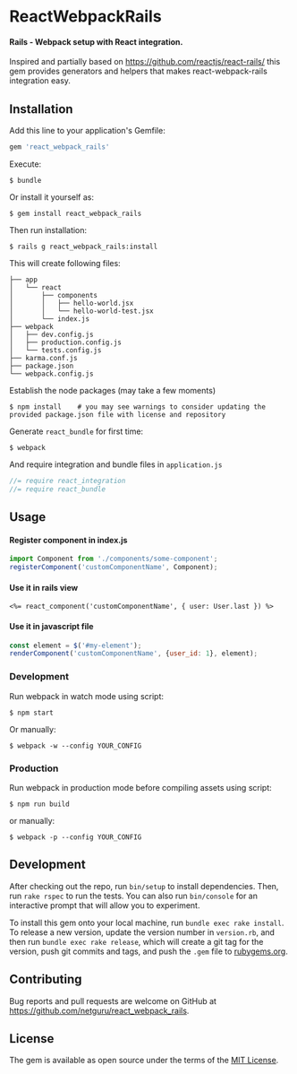 # ReactWebpackRails
#### Rails - Webpack setup with React integration.
Inspired and partially based on https://github.com/reactjs/react-rails/ this gem provides generators and helpers that makes react-webpack-rails integration easy.

## Installation

Add this line to your application's Gemfile:

```ruby
gem 'react_webpack_rails'
```

Execute:

    $ bundle

Or install it yourself as:

    $ gem install react_webpack_rails

Then run installation:

    $ rails g react_webpack_rails:install

This will create following files:

```
├── app
│   └── react
│       ├── components
│       │   ├── hello-world.jsx
│       │   └── hello-world-test.jsx
│       └── index.js
├── webpack
│   ├── dev.config.js
│   ├── production.config.js
│   └── tests.config.js
├── karma.conf.js
├── package.json
└── webpack.config.js
```

Establish the node packages (may take a few moments)

    $ npm install    # you may see warnings to consider updating the provided package.json file with license and repository

Generate `react_bundle` for first time:

    $ webpack

And require integration and bundle files in `application.js`

```js
//= require react_integration
//= require react_bundle
```

## Usage
#### Register component in index.js

```js
import Component from './components/some-component';
registerComponent('customComponentName', Component);
```

#### Use it in rails view

```erb
<%= react_component('customComponentName', { user: User.last }) %>
```

#### Use it in javascript file

```js
const element = $('#my-element');
renderComponent('customComponentName', {user_id: 1}, element);
```

### Development
Run webpack in watch mode using script:

    $ npm start

Or manually:

    $ webpack -w --config YOUR_CONFIG


### Production
Run webpack in production mode before compiling assets using script:

    $ npm run build

or manually:

    $ webpack -p --config YOUR_CONFIG

## Development

After checking out the repo, run `bin/setup` to install dependencies. Then, run `rake rspec` to run the tests. You can also run `bin/console` for an interactive prompt that will allow you to experiment.

To install this gem onto your local machine, run `bundle exec rake install`. To release a new version, update the version number in `version.rb`, and then run `bundle exec rake release`, which will create a git tag for the version, push git commits and tags, and push the `.gem` file to [rubygems.org](https://rubygems.org).

## Contributing

Bug reports and pull requests are welcome on GitHub at https://github.com/netguru/react_webpack_rails.


## License

The gem is available as open source under the terms of the [MIT License](http://opensource.org/licenses/MIT).

